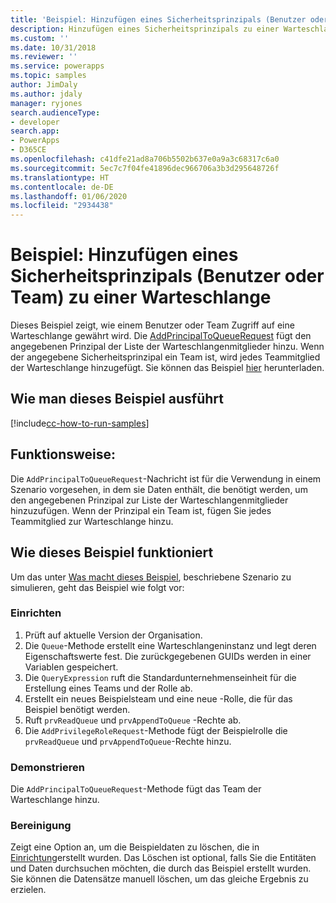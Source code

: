 ```yaml
---
title: 'Beispiel: Hinzufügen eines Sicherheitsprinzipals (Benutzer oder Team) zu einer Warteschlange (Common Data Service) | Microsoft-Dokumentation'
description: Hinzufügen eines Sicherheitsprinzipals zu einer Warteschlange
ms.custom: ''
ms.date: 10/31/2018
ms.reviewer: ''
ms.service: powerapps
ms.topic: samples
author: JimDaly
ms.author: jdaly
manager: ryjones
search.audienceType:
- developer
search.app:
- PowerApps
- D365CE
ms.openlocfilehash: c41dfe21ad8a706b5502b637e0a9a3c68317c6a0
ms.sourcegitcommit: 5ec7c7f04fe41896dec966706a3b3d295648726f
ms.translationtype: HT
ms.contentlocale: de-DE
ms.lasthandoff: 01/06/2020
ms.locfileid: "2934438"
---
```

# <a name="sample-add-a-security-principal-user-or-team-to-a-queue"></a>Beispiel: Hinzufügen eines Sicherheitsprinzipals (Benutzer oder Team) zu einer Warteschlange 

Dieses Beispiel zeigt, wie einem Benutzer oder Team Zugriff auf eine Warteschlange gewährt wird. Die [AddPrincipalToQueueRequest](https://docs.microsoft.com/dotnet/api/microsoft.crm.sdk.messages.addprincipaltoqueuerequest?view=dynamics-general-ce-9) fügt den angegebenen Prinzipal der Liste der Warteschlangenmitglieder hinzu. Wenn der angegebene Sicherheitsprinzipal ein Team ist, wird jedes Teammitglied der Warteschlange hinzugefügt. Sie können das Beispiel [hier](https://github.com/Microsoft/PowerApps-Samples/tree/master/cds/orgsvc/C%23/AddSecurityPrincipalToQueue) herunterladen.

## <a name="how-to-run-this-sample"></a>Wie man dieses Beispiel ausführt

[!include[cc-how-to-run-samples](../../includes/cc-how-to-run-samples.md)]

## <a name="what-this-sample-does"></a>Funktionsweise:

Die `AddPrincipalToQueueRequest`-Nachricht ist für die Verwendung in einem Szenario vorgesehen, in dem sie Daten enthält, die benötigt werden, um den angegebenen Prinzipal zur Liste der Warteschlangenmitglieder hinzuzufügen. Wenn der Prinzipal ein Team ist, fügen Sie jedes Teammitglied zur Warteschlange hinzu.

## <a name="how-this-sample-works"></a>Wie dieses Beispiel funktioniert

Um das unter [Was macht dieses Beispiel](#what-this-sample-does), beschriebene Szenario zu simulieren, geht das Beispiel wie folgt vor:

### <a name="setup"></a>Einrichten

1. Prüft auf aktuelle Version der Organisation.
2. Die `Queue`-Methode erstellt eine Warteschlangeninstanz und legt deren Eigenschaftswerte fest. Die zurückgegebenen GUIDs werden in einer Variablen gespeichert.
3. Die `QueryExpression` ruft die Standardunternehmenseinheit für die Erstellung eines Teams und der Rolle ab.
4. Erstellt ein neues Beispielsteam und eine neue -Rolle, die für das Beispiel benötigt werden.
5. Ruft `prvReadQueue` und `prvAppendToQueue` -Rechte ab.
6. Die `AddPrivilegeRoleRequest`-Methode fügt der Beispielrolle die `prvReadQueue` und `prvAppendToQueue`-Rechte hinzu.

### <a name="demonstrate"></a>Demonstrieren

Die `AddPrincipalToQueueRequest`-Methode fügt das Team der Warteschlange hinzu.

### <a name="clean-up"></a>Bereinigung

Zeigt eine Option an, um die Beispieldaten zu löschen, die in [Einrichtung](#setup)erstellt wurden. Das Löschen ist optional, falls Sie die Entitäten und Daten durchsuchen möchten, die durch das Beispiel erstellt wurden. Sie können die Datensätze manuell löschen, um das gleiche Ergebnis zu erzielen.

